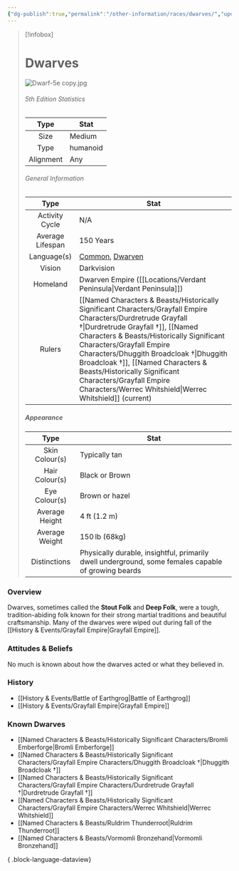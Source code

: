 ```yaml
---
{"dg-publish":true,"permalink":"/other-information/races/dwarves/","updated":"2025-08-11T11:53:32.254+01:00"}
---
```



 >[!infobox]
> 
> #  Dwarves
> ![Dwarf-5e copy.jpg](/img/user/Admin/Attachments/Dwarf-5e%20copy.jpg)
> ###### 5th Edition Statistics
> 
>  Type | Stat |
> :----: | --- |
>  Size | Medium |
>  Type | humanoid |
>  Alignment | Any |
>  
> ###### General Information
> Type | Stat |
>  :----: | --- |
>  Activity Cycle | N/A |
>  Average Lifespan | 150 Years |
>  Language(s) | [Common](https://forgottenrealms.fandom.com/wiki/Common "Common"), [Dwarven](https://forgottenrealms.fandom.com/wiki/Dwarven_language "Dwarven language") |
>  Vision | Darkvision |
>  Homeland | Dwarven Empire ([[Locations/Verdant Peninsula\|Verdant Peninsula]]) |
>  Rulers | [[Named Characters & Beasts/Historically Significant  Characters/Grayfall Empire Characters/Durdretrude Grayfall †\|Durdretrude Grayfall †]], [[Named Characters & Beasts/Historically Significant  Characters/Grayfall Empire Characters/Dhuggith Broadcloak †\|Dhuggith Broadcloak †]], [[Named Characters & Beasts/Historically Significant  Characters/Grayfall Empire Characters/Werrec Whitshield\|Werrec Whitshield]] (current) |
>
>##### Appearance
> Type | Stat |
>  :----: | --- |
>  Skin Colour(s) | Typically tan |
>  Hair Colour(s) | Black or Brown |
>  Eye Colour(s) | Brown or hazel |
>  Average Height | 4 ft (1.2 m) |
>  Average Weight | 150 lb (68kg) |
>  Distinctions | Physically durable, insightful, primarily dwell underground, some females capable of growing beards |


### Overview
Dwarves, sometimes called the **Stout Folk** and **Deep Folk**, were a tough, tradition-abiding folk known for their strong martial traditions and beautiful craftsmanship. Many of the dwarves were wiped out during fall of the [[History & Events/Grayfall Empire\|Grayfall Empire]]. 

### Attitudes & Beliefs
No much is known about how the dwarves acted or what they believed in. 

### History
- [[History & Events/Battle of Earthgrog\|Battle of Earthgrog]]
- [[History & Events/Grayfall Empire\|Grayfall Empire]]

### Known Dwarves
- [[Named Characters & Beasts/Historically Significant  Characters/Bromli Emberforge\|Bromli Emberforge]]
- [[Named Characters & Beasts/Historically Significant  Characters/Grayfall Empire Characters/Dhuggith Broadcloak †\|Dhuggith Broadcloak †]]
- [[Named Characters & Beasts/Historically Significant  Characters/Grayfall Empire Characters/Durdretrude Grayfall †\|Durdretrude Grayfall †]]
- [[Named Characters & Beasts/Historically Significant  Characters/Grayfall Empire Characters/Werrec Whitshield\|Werrec Whitshield]]
- [[Named Characters & Beasts/Ruldrim Thunderroot\|Ruldrim Thunderroot]]
- [[Named Characters & Beasts/Vormomli Bronzehand\|Vormomli Bronzehand]]

{ .block-language-dataview}

